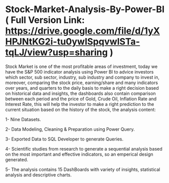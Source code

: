 # Stock-Market-Analysis-By-Power-BI ( Full Version Link: https://drive.google.com/file/d/1yXHPJNtKG2i-tu0ywISpqvwlSTa-tqLJ/view?usp=sharing )
Stock Market is one of the most profitable areas of investment, today we have the S&P 500 indicator analysis using Power BI to advice investors which sector, sub sector, industry, sub industry and company to invest in, moreover, comparing the stock price, earning/share and many indicators over years, and quarters to the daily basis to make a right decision based on historical data and insights, the dashboards also contain comparison between each period and the price of Gold, Crude Oil, Inflation Rate and Interest Rate, this will help the investor to make a right prediction to the current situation based on the history of the stock, the analysis content: 

1- Nine Datasets. 

2- Data Modeling, Cleaning & Preparation using Power Query.

3- Exported Data to SQL Developer to generate Queries. 

4- Scientific studies from research to generate a sequential analysis based on the most important and effective indicators, so an emperical design generated.

5- The analysis contains 15 DashBoards with variety of insights, statistical analysis and descriptive charts.
